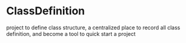 # ClassDefinition
project to define class structure, a centralized place to record all class definition, and become a tool to quick start a project
